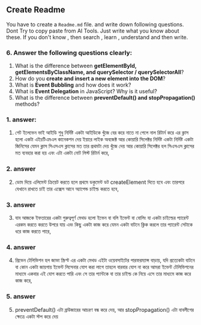 ## Create Readme

You have to create a `Readme.md` file. and write down following questions. Dont Try to copy paste from AI Tools. Just write what you know about these. If you don't know , then search , learn , understand and then write.

### 6. Answer the following questions clearly:

1. What is the difference between **getElementById, getElementsByClassName, and querySelector / querySelectorAll**?
2. How do you **create and insert a new element into the DOM**?
3. What is **Event Bubbling** and how does it work?
4. What is **Event Delegation** in JavaScript? Why is it useful?
5. What is the difference between **preventDefault() and stopPropagation()** methods?


### 1. answer:
1. গেট ইলেভেন ভাই আইডি শুধু নির্দিষ্ট একটা আইডিকে খুঁজে বের করে নাতে না পেলে নাল রিটার্ন করে এর ক্লাস হলো একটা এইচটিএমএল কানেকশন দেয় ইয়ারে লাইক অবজেক্ট আর কোয়ারি সিলেক্টর নির্দিষ্ট একটা নির্দিষ্ট একটা জিনিসের যেমন ক্লাস সিএসএস ক্লাসের মত তার প্রথমটা দেয় খুঁজে দেয় আর কোয়ারি সিলেক্টর হল সিএসএস ক্লাসের মত ব্যবহার করা হয় এবং এটা একটা নোট লিস্ট রিটার্ন করে,

### 2. answer
2. ডোম দিয়ে এলিমেন্ট ক্রিয়েট করতে হলে প্রথমে ডকুমেন্ট ডট createElement দিতে হবে এবং তারপরে যেখানে রাখতে চাই তার এক্সেস আনে অ্যাপেন্ড চাইল্ড করতে হবে,

### 3. answer
3. যাব আজকে ইফতারের একটা গুরুত্বপূর্ণ মেথড হলো ইভেন বা বলি ইভেন্ট বা বোলিং যা একটা চাইল্ডের  প্যারেন্ট এরকম করতে করতে উপরে যায় এবং কিছু একটা কাজ করে যেমন একটা বাটনে ক্লিক করলে তার প্যারেন্ট সেটাকে ধরে কাজ করতে পারে,

### 4. answer
4. প্রিভেন টেলিভিশন হল জাভা স্ক্রিপ্ট এর  একটা মেথড এইটা ওয়েবসাইটের পারফরম্যান্স বাড়ায়, যদি প্রত্যেকটা বাটনে বা কোন একটা জায়গায় ইভেন্ট লিসেনার যোগ করা লাগে তাহলে বারবার যোগ না করে আমরা ইভেন্ট টেলিভিশনের মাধ্যমে একবার এই যোগ করতে পারি এবং সে তার প্যান্টকে বা তার চাইল্ড কে নিয়ে এসে তার মাধ্যমে কাজ করে কাজ করে,

### 5. answer
5. preventDefault() এটা ব্রাউজারের আচরণ বন্ধ করে দেয়, আর stopPropagation() এটা বাবলীগের ক্ষেত্রে একটা স্টপ করে দেয়